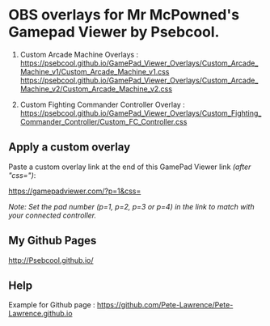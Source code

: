 # OBS overlays for Mr McPowned's Gamepad Viewer by Psebcool.

1. Custom Arcade Machine Overlays :
https://psebcool.github.io/GamePad_Viewer_Overlays/Custom_Arcade_Machine_v1/Custom_Arcade_Machine_v1.css
https://psebcool.github.io/GamePad_Viewer_Overlays/Custom_Arcade_Machine_v2/Custom_Arcade_Machine_v2.css

2. Custom Fighting Commander Controller Overlay :
https://psebcool.github.io/GamePad_Viewer_Overlays/Custom_Fighting_Commander_Controller/Custom_FC_Controller.css


## Apply a custom overlay 
Paste a custom overlay link at the end of this GamePad Viewer link *(after "css=")*:

https://gamepadviewer.com/?p=1&css=

*Note: Set the pad number (p=1, p=2, p=3 or p=4) in the link to match with your connected controller.*


## My Github Pages
http://Psebcool.github.io/


## Help
Example for Github page : https://github.com/Pete-Lawrence/Pete-Lawrence.github.io
